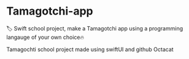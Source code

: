 # Tamagotchi-app
🏷️ Swift school project, make a Tamagotchi app using a programming langauge of your own choice🔥

Tamagochti school project made using swiftUI and github Octacat 
